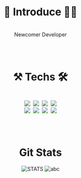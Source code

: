 # <div align="center">🙋‍ Introduce 🙋‍♂️</div>
</br>
<div align="center"> Newcomer Developer </div>
 
</br></br>
# <div align="center">⚒ Techs 🛠
 </br>
 <div align="center">
<img src="https://img.shields.io/badge/Java-007396?style=flat-square&logo=Java&logoColor=white"/>&nbsp;
  <img src="https://img.shields.io/badge/Swift-FA7343?style=flat-square&logo=Swift&logoColor=white"/>&nbsp;
  <img src="https://img.shields.io/badge/Python-3776AB?style=flat-square&logo=Python&logoColor=white"/>&nbsp;
  <img src="https://img.shields.io/badge/MySQL-4479A1?style=flat-square&logo=MySQL&logoColor=white"/> </br>
  <img src="https://img.shields.io/badge/JavaScript-F7DF1E?style=flat-square&logo=JavaScript&logoColor=white"/>&nbsp;
  <img src="https://img.shields.io/badge/HTML5-E34F26?style=flat-square&logo=HTML5&logoColor=white"/>&nbsp;
  <img src="https://img.shields.io/badge/C-A8B9CC?style=flat-square&logo=C&logoColor=white"/>&nbsp;
  <img src="https://img.shields.io/badge/C++-00599C?style=flat-square&logo=C%2B%2B&logoColor=white"/>
 
 </br></br>
# <div align="center"> Git Stats
 ![STATS](https://github-readme-stats.vercel.app/api?username=IceAmerican0&show_icons=true&theme=dark)
 ![abc](https://github-readme-stats.vercel.app/api/top-langs/?username=IceAmerican0&langs_count=5)
 
 </div>
